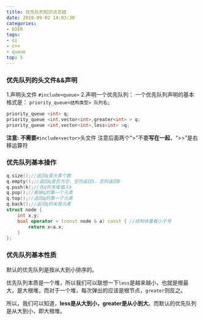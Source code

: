 ```yaml
---
title: 优先队列知识点总结
date: 2018-09-02 14:03:30
categories:
- OIER
tags:
- oi
- c++
- queue
top: 5
---
```

### 优先队列的头文件&&声明
1.声明头文件 `#include<queue>`
2.声明一个优先队列：
一个优先队列声明的基本格式是： `priority_queue<结构类型> 队列名; `

<!--more-->

```c++
priority_queue <int> q;
priority_queue <int,vector<int>,greater<int> > q;
priority_queue <int,vector<int>,less<int> >q;
```
**注意:**
**不需要**`#include<vector>`头文件
注意后面两个“>”不要**写在一起**，“>>”是右移运算符

### 优先队列基本操作
```c++
q.size();//返回q里元素个数
q.empty();//返回q是否为空，空则返回1，否则返回0
q.push(k);//在q的末尾插入k
q.pop();//删掉q的第一个元素
q.top();//返回q的第一个元素
q.back();//返回q的末尾元素
struct node {
    int x,y;
    bool operator < (const node & a) const { //结构体重载小于号
        return x<a.x;
    }
};
```

### 优先队列基本性质
默认的优先队列是按从大到小排序的。

优先队列本质是一个堆，所以我们可以联想一下`less`是越来越小，也就是根最大，是大根堆，而对于一个堆，每次弹出的应该是根节点，`greater`则反之。

所以，我们可以知道，**less是从大到小，greater是从小到大**。而默认的优先队列是从大到小，即大根堆。
